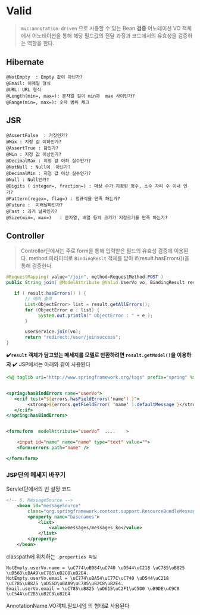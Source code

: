 # Valid
> `mvc:annotation-driven` 으로 사용할 수 있는 Bean **검증** 어노테이션
VO 객체에서 어노테이션을 통해 해당 필드값의 전달 과정과 코드에서의 유효성을 검증하는 역할을 한다.

## Hibernate
```
@NotEmpty  : Empty 값이 아닌가?
@Email: 이메일 형식
@URL: URL 형식
@Length(min=, max=): 문자열 길이 min과  max 사이인가?
@Range(min=, max=): 숫자 범위 체크

```

## JSR

```
@AssertFalse  : 거짓인가?
@Max : 지정 값 이하인가?
@AssertTrue : 참인가?
@Min : 지정 값 이상인가?
@DecimalMax : 지정 값 이하 실수인가?
@NotNull : Null이  아닌가?
@DecimalMin : 지정 값 이상 실수인가?
@Null : Null인가?
@Digits ( integer=, fraction=) : 대상 수가 지정된 정수, 소수 자리 수 이내 인가?
@Pattern(regex=, flag=) : 정규식을 만족 하는가?
@Future :  미래날짜인가?
@Past : 과거 날짜인가?
@Size(min=, max=)	: 문자열, 배열 등의 크기가 지정크기를 만족 하는가?
```

## Controller
> Controller단에서는 주로 form을 통해 입력받은 필드의 유효성 검증에 이용된다.
method 파라미터로 `BindingReslt` 객체를 받아 if(result.hasErrors())을 통해 검증한다.

```java
@RequestMapping( value="/join", method=RequestMethod.POST )
public String join( @ModelAttribute @Valid UserVo vo, BindingResult result )

   if ( result.hasErrors() ) {
       // 에러 출력
       List<ObjectError> list = result.getAllErrors();
       for (ObjectError e : list) {
            System.out.println(" ObjectError : " + e );
       }

       userService.join(vo);
       return "redirect:/user/joinsuccess";
}

```
**✔️`result` 객체가 담고있는 메세지를 모델로 반환하려면 `result.getModel()`을 이용하자**
✔️ JSP에서는 아래와 같이 사용된다

```jsp
<%@ taglib uri="http://www.springframework.org/tags" prefix="spring" %>


<spring:hasBindErrors name="userVo">
   <c:if test="${errors.hasFieldErrors('name') }">
        <strong>${errors.getFieldError( 'name' ).defaultMessage }</strong>
   </c:if>
</spring:hasBindErrors>


<form:form  modelAttribute="userVo”  ....    >

	<input id="name" name="name" type="text" value="">
	<form:errors path="name" />

</form:form>


```

### JSP단의 메세지 바꾸기

Servlet단에서의 빈 설정 코드
```xml
<!-- 6. MessageSource -->
	<bean id="messageSource"
		class="org.springframework.context.support.ResourceBundleMessageSource">
		<property name="basenames">
			<list>
				<value>messages/messages_ko</value>
			</list>
		</property>
	</bean>
```

classpath에 위치하는 `.properties 파일`
```
NotEmpty.userVo.name = \uC774\uB984\uC740 \uD544\uC218 \uC785\uB825 \uD56D\uBAA9\uC785\uB2C8\uB2E4.
NotEmpty.userVo.email = \uC774\uBA54\uC77C\uC740 \uD544\uC218 \uC785\uB825 \uD56D\uBAA9\uC785\uB2C8\uB2E4.
Email.userVo.email = \uC785\uB825 \uD615\uC2F1\uC5D0 \uB9DE\uC9C0 \uC54A\uC2B5\uB2C8\uB2E4
```

AnnotationName.VO객체.필드네임 의 형태로 사용된다
